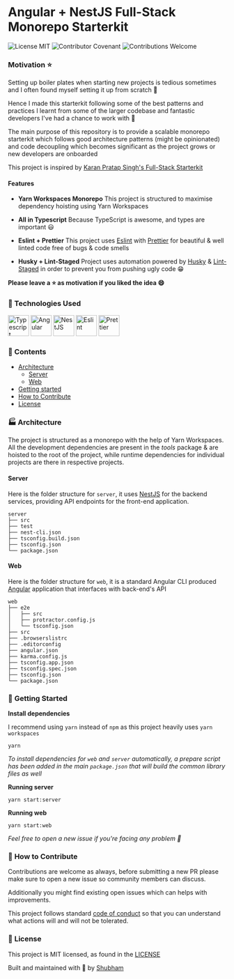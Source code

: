 # Angular + NestJS Full-Stack Monorepo Starterkit

<img alt="License MIT" src="https://img.shields.io/badge/License-MIT-yellow.svg" />
<img alt="Contributor Covenant" src="https://img.shields.io/badge/Contributor%20Covenant-2.0-4baaaa.svg" />
<img alt="Contributions Welcome" src="https://img.shields.io/badge/contributions-welcome-brightgreen.svg?style=flat" />

### Motivation :star:

Setting up boiler plates when starting new projects is tedious sometimes and I often found myself setting it up from scratch 🥱

Hence I made this starterkit following some of the best patterns and practices I learnt from some of the larger codebase and fantastic developers I've had a chance to work with 🙌

The main purpose of this repository is to provide a scalable monorepo starterkit which follows good architecture patterns (might be opinionated) and code decoupling which becomes significant as the project grows or new developers are onboarded

This project is inspired by [Karan Pratap Singh's Full-Stack Starterkit](https://github.com/karanpratapsingh/fullstack-starterkit)

#### Features

- **Yarn Workspaces Monorepo**
  This project is structured to maximise dependency hoisting using Yarn Workspaces

- **All in Typescript**
  Because TypeScript is awesome, and types are important 😃

- **Eslint + Prettier**
  This project uses [Eslint](https://eslint.org/) with [Prettier](https://prettier.io/) for beautiful & well linted code free of bugs & code smells

- **Husky + Lint-Staged**
  Project uses automation powered by [Husky](https://typicode.github.io/husky/#/) & [Lint-Staged](https://github.com/okonet/lint-staged#readme) in order to prevent you from pushing ugly code 😁

**Please leave a :star: as motivation if you liked the idea :smile:**

### :rocket: Technologies Used

<img src="https://img.shields.io/badge/TypeScript-007ACC?style=for-the-badge&logo=typescript&logoColor=white" alt='Typescript' width='auto' height='48px'>
<img src="https://img.shields.io/badge/Angular-DD0031?style=for-the-badge&logo=angular&logoColor=white" alt='Angular' width='auto'  height='48px'>
<img src="https://img.shields.io/badge/nestjs-%23E0234E.svg?style=for-the-badge&logo=nestjs&logoColor=white" alt='NestJS' width='auto'  height='48px'>
<img src="https://img.shields.io/badge/ESLint-4B3263?style=for-the-badge&logo=eslint&logoColor=white" alt='Eslint' width='auto'  height='48px'>
<img src="https://img.shields.io/badge/code_style-prettier-ff69b4.svg?style=flat-square" alt='Prettier' width='auto'  height='48px'>

### 📖 Contents

- [Architecture](#architecture)
  - [Server](#server)
  - [Web](#web)
- [Getting started](#getting-started)
- [How to Contribute](#how-to-contribute)
- [License](#license)

### 🏭 <a id="architecture">Architecture</a>

The project is structured as a monorepo with the help of Yarn Workspaces. All the development dependencies are present in the <i>tools</i> package & are hoisted to the root of the project, while runtime dependencies for individual projects are there in respective projects.

#### <a id="server">Server</a>

Here is the folder structure for `server`, it uses [NestJS](https://nestjs.com/) for the backend services, providing API endpoints for the front-end application.

```
server
├── src
├── test
├── nest-cli.json
├── tsconfig.build.json
├── tsconfig.json
└── package.json
```

#### <a id='web'>Web</a>

Here is the folder structure for `web`, it is a standard Angular CLI produced [Angular](https://angular.io/) application that interfaces with back-end's API

```
web
├── e2e
│   ├── src
│   ├── protractor.config.js
│   └── tsconfig.json
├── src
├── .browserslistrc
├── .editorconfig
├── angular.json
├── karma.config.js
├── tsconfig.app.json
├── tsconfig.spec.json
├── tsconfig.json
└── package.json
```

### 🏃 <a id="getting-started">Getting Started</a>

**Install dependencies**

I recommend using `yarn` instead of `npm` as this project heavily uses `yarn workspaces`

```
yarn
```

<i>To install dependencies for `web` and `server` automatically, a prepare script has been added in the main `package.json` that will build the common library files as well</i>

**Running server**

```
yarn start:server
```

**Running web**

```
yarn start:web
```

<i>
Feel free to open a new issue if you're facing any problem 🙋
</i>

### 👏 <a id="how-to-contribute">How to Contribute</a>

Contributions are welcome as always, before submitting a new PR please make sure to open a new
issue so community members can discuss.

Additionally you might find existing open issues which can helps with improvements.

This project follows standard [code of conduct](/CODE_OF_CONDUCT.md) so that you can understand what actions will and will not be tolerated.

### 📄 <a id="license">License</a>

This project is MIT licensed, as found in the [LICENSE](/LICENSE)

<p>
  <p  style="margin: 0">  
    Built and maintained with 🌮 by <a href="https://www.linkedin.com/in/shubham1chawla/">Shubham</a>
  </p>
</p>
